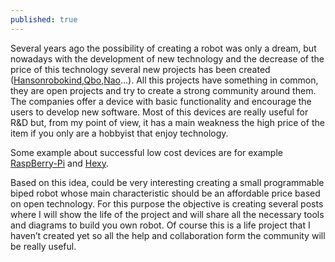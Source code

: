 ```yaml
---
published: true
---
```



Several years ago the possibility of creating a robot was only a dream, but nowadays with the development of new technology and the decrease of the price of this technology several new projects has been created ([Hansonrobokind](http://www.robokindrobots.com/),[Qbo](http://thecorpora.com/),[Nao](https://www.aldebaran.com/en/cool-robots/nao)…). All this projects have something in common, they are open projects and try to create a strong community around them. The companies offer a device with basic functionality and encourage the users to develop new software. Most of this devices are really useful for R&D but, from my point of view, it has a main weakness the high price of the item if you only are a hobbyist that enjoy technology.

Some example about successful low cost devices are for example [RaspBerry-Pi](https://www.raspberrypi.org/) and [Hexy](http://arcbotics.com/).

Based on this idea, could be very interesting creating a small programmable biped robot whose main characteristic should be an affordable price based on open technology. For this purpose the objective is creating several posts where I will show the life of the project and will share all the necessary tools and diagrams to build you own robot. Of course this is a life project that I haven’t created yet so all the help and collaboration form the community will be really useful.
